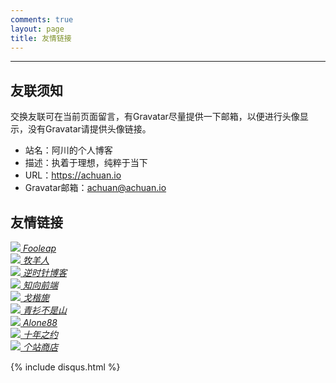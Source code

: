 ```yaml
---
comments: true
layout: page
title: 友情链接
---
```

---
## 友联须知
交换友联可在当前页面留言，有Gravatar尽量提供一下邮箱，以便进行头像显示，没有Gravatar请提供头像链接。

- 站名：阿川的个人博客
- 描述：执着于理想，纯粹于当下
- URL：https://achuan.io
- Gravatar邮箱：achuan@achuan.io

## 友情链接
<!--Fooleap’s Blog-->
<div class="link-box">
    <a href="https://blog.fooleap.org?achuan.io" target="_blank" title="分享技术、记录点滴">
        <span>
            <img class="blogroll_img" class="blogroll_img" src="{{ site.gravatar }}fooleap@gmail.com">
            <i>Fooleap</i>
        </span>
    </a>
</div>

<!--牧羊人-->
<div class="link-box">
    <a href="https://www.shephe.com?achuan.io" target="_blank" title="牧羊人">
        <span>
            <img class="blogroll_img" src="https://secure.gravatar.com/avatar/cbbe656c7bb46772f589c9b18a7c747e?s=90&d=mm&r=g">
            <i>牧羊人</i>
        </span>
    </a>
</div>

<!--逆时针博客-->
<div class="link-box">
    <a href="https://www.mydes.top?achuan.io" target="_blank" title="逆时针博客">
        <span>
            <img class="blogroll_img" src="{{ site.gravatar }}121265179@qq.com">
            <i>逆时针博客</i>
        </span>
    </a>
</div>

<!--知向前端-->
<div class="link-box">
    <a href="https://www.yuanqiao.pw?achuan.io" target="_blank" title="专注web前端技术，记录和分享个人生活和技术体会">
        <span>
            <img class="blogroll_img" src="https://yuanqiao.pw/avatar.jpg?achuan.io">
            <i>知向前端</i>
        </span>
    </a>
</div>

<!--戈楷旎-->
<div class="link-box">
    <a href="https://geekinney.com?achuan.io" target="_blank" title="happy hacking emacs!">
        <span>
            <img class="blogroll_img" src="https://gitee.com/haikupeng/myblog/raw/master/img/20200331091237.jpg">
            <i>戈楷旎</i>
        </span>
    </a>
</div>

<!--青衫不是山-->
<div class="link-box">
    <a href="https://betterman.xyz?achuan.io" target="_blank" title="青衫不是山">
        <span>
            <img class="blogroll_img" src="{{ site.gravatar }}hi@betterman.xyz">
            <i>青衫不是山</i>
        </span>
    </a>
</div>

<!--Alone88-->
<div class="link-box">
    <a href="https://alone88.cn?achuan.io" target="_blank" title="Alone88">
        <span>
            <img class="blogroll_img" src="{{ site.gravatar }}im@alone88.cn">
            <i>Alone88</i>
        </span>
    </a>
</div>

<!--十年之约-->
<div class="link-box">
    <a href="https://www.foreverblog.cn?achuan.io" target="_blank" title="十年之约">
        <span>
            <img class="blogroll_img" src="https://www.foreverblog.cn/favicon.ico">
            <i>十年之约</i>
        </span>
    </a>
</div>

<!--个站商店-->
<div class="link-box">
    <a href="https://storeweb.cn/?achuan.io" target="_blank" title="一个精致的，带社交元素的个人网站发布平台，博客收录网站">
        <span>
            <img class="blogroll_img" src="https://storeweb.cn/html/img/storeweb.png">
            <i>个站商店</i>
        </span>
    </a>
</div>

{% include disqus.html %}